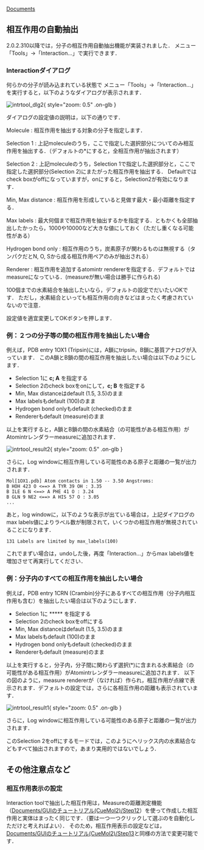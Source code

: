 [Documents](../../Documents)

## 相互作用の自動抽出
2.0.2.310以降では，分子の相互作用自動抽出機能が実装されました．
メニュー「Tools」→「Interaction...」で実行できます．

### Interactionダイアログ
何らかの分子が読み込まれている状態で
メニュー「Tools」→「Interaction...」を実行すると，以下のようなダイアログが表示されます．

![intrtool_dlg2](../../assets/images/cuemol2/IntrTool/intrtool_dlg2.png){ style="zoom: 0.5" .on-glb }

ダイアログの設定値の説明は，以下の通りです．

Molecule
:   相互作用を抽出する対象の分子を指定します．

Selection 1
:   上記moleculeのうち，ここで指定した選択部分についてのみ相互作用を抽出する．（デフォルトの*にすると，全相互作用が抽出されます）

Selection 2
:   上記moleculeのうち，Selection 1で指定した選択部分と，ここで指定した選択部分(Selection 2)にまたがった相互作用を抽出する．
Defaultではcheck boxがoffになっていますが，onにすると，Selection2が有効になります．

Min, Max distance
:   相互作用を形成していると見做す最大・最小距離を指定する．

Max labels
:   最大何個まで相互作用を抽出するかを指定する．ともかくも全部抽出したかったら，1000や10000など大きな値にしておく（ただし重くなる可能性がある）

Hydrogen bond only
:   相互作用のうち，炭素原子が関わるものは無視する（タンパクだとN, O, Sから成る相互作用ペアのみが抽出される）

Renderer
:   相互作用を追加するatomintr rendererを指定する．デフォルトではmeasureになっている．(measureが無い場合は勝手に作られる)

100個までの水素結合を抽出したいなら，デフォルトの設定でだいたいOKです．
ただし，水素結合といっても相互作用の向きなどはまったく考慮されていないので注意．

設定値を適宜変更してOKボタンを押します．

### 例：２つの分子等の間の相互作用を抽出したい場合
例えば，PDB entry 1OX1 (Tripsin)には，A鎖にtripsin，B鎖に基質アナログが入っています．
このA鎖とB鎖の間の相互作用を抽出したい場合は以下のようにします．

*  Selection 1に **c; A** を指定する
*  Selection 2のcheck boxをonにして，**c; B** を指定する
*  Min, Max distanceはdefault (1.5, 3.5)のまま
*  Max labelsもdefault (100)のまま
*  Hydrogen bond onlyもdefault (checked)のまま
*  Rendererもdefault (measure)のまま

以上を実行すると，A鎖とB鎖の間の水素結合（の可能性がある相互作用）がAtomintrレンダラーmeasureに追加されます．


![intrtool_result2](../../assets/images/cuemol2/IntrTool/intrtool_result2.png){ style="zoom: 0.5" .on-glb }


さらに，Log windowに相互作用している可能性のある原子と距離の一覧が出力されます．
```
Mol[1OX1.pdb] Atom contacts in 1.50 -- 3.50 Angstroms:
B HOH 423 O <==> A TYR 39 OH : 3.35
B ILE 6 N <==> A PHE 41 O : 3.24
B GLN 9 NE2 <==> A HIS 57 O : 3.05
...
```

あと，log windowに，以下のような表示が出ている場合は，上記ダイアログのmax labels値によりラベル数が制限されて，いくつかの相互作用が無視されていることになります．
```
131 Labels are limited by max_labels(100)
```

これでまずい場合は，undoした後，再度「Interaction...」からmax labels値を増加させて再実行してください．


### 例：分子内のすべての相互作用を抽出したい場合
例えば，PDB entry 1CRN (Crambin)分子にあるすべての相互作用（分子内相互作用も含む）を抽出したい場合は以下のようにします．

*  Selection 1に ***** を指定する
*  Selection 2のcheck boxをoffにする
*  Min, Max distanceはdefault (1.5, 3.5)のまま
*  Max labelsもdefault (100)のまま
*  Hydrogen bond onlyもdefault (checked)のまま
*  Rendererもdefault (measure)のまま

以上を実行すると，分子内，分子間に関わらず選択(*)に含まれる水素結合（の可能性がある相互作用）がAtomintrレンダラーmeasureに追加されます．
以下の図のように，measure rendererが（なければ）作られ，相互作用が点線で表示されます．デフォルトの設定では，さらに各相互作用の距離も表示されています．

![intrtool_result1](../../assets/images/cuemol2/IntrTool/intrtool_result1.png){ style="zoom: 0.5" .on-glb }


さらに，Log windowに相互作用している可能性のある原子と距離の一覧が出力されます．

このSelection 2をoffにするモードでは，このようにヘリックス内の水素結合などもすべて抽出されますので，あまり実用的ではないでしょう．


## その他注意点など
### 相互作用表示の設定
Interaction toolで抽出した相互作用は，Measureの距離測定機能（[Documents/GUIのチュートリアル(CueMol2)/Step12](../../Documents/GUIのチュートリアル(CueMol2)/Step12)）を使って作成した相互作用と実体はまったく同じです．（要は一つ一つクリックして選ぶのを自動化しただけと考えればよい）．
そのため，相互作用表示の設定などは，[Documents/GUIのチュートリアル(CueMol2)/Step13](../../Documents/GUIのチュートリアル(CueMol2)/Step13)と同様の方法で変更可能です．